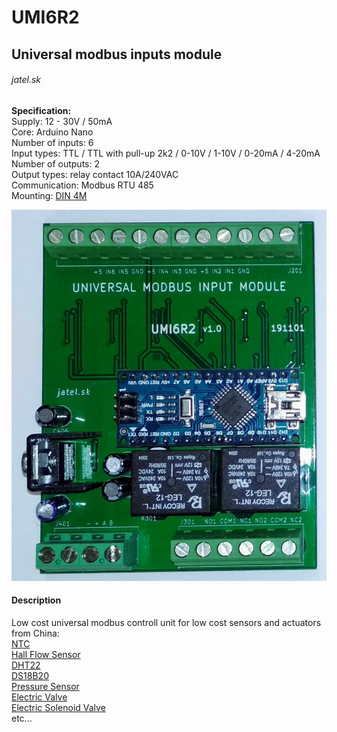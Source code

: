 # UMI6R2
## Universal modbus inputs module
###### jatel.sk
**Specification:**  
Supply: 12 - 30V / 50mA  
Core: Arduino Nano  
Number of inputs: 6  
Input types: TTL / TTL with pull-up 2k2 / 0-10V / 1-10V / 0-20mA / 4-20mA  
Number of outputs: 2  
Output types: relay contact 10A/240VAC  
Communication: Modbus RTU 485  
Mounting: [DIN 4M](https://www.tme.eu/sk/en/details/4mh53_5/din-rail-mounting-enclosures/italtronic/)  

![](images/umi6r2.jpg)  

#### Description
Low cost universal modbus controll unit for low cost sensors and actuators from China:  
[NTC](https://www.aliexpress.com/item/1005001645557005.html?spm=a2g0o.productlist.0.0.187f54f5sMFDxZ&algo_pvid=9de88852-8f4a-408b-ad87-1dfdc50c90a6&algo_expid=9de88852-8f4a-408b-ad87-1dfdc50c90a6-12&btsid=2100bb5116140376819446860eae3f&ws_ab_test=searchweb0_0,searchweb201602_,searchweb201603_)  
 [Hall Flow Sensor](https://www.aliexpress.com/item/1005001652070023.html?spm=a2g0o.productlist.0.0.111d3f4bfW8KI7&algo_pvid=0e9d849e-a274-4857-9695-266535420252&algo_expid=0e9d849e-a274-4857-9695-266535420252-3&btsid=0b0a0ae216140368139255250ee091&ws_ab_test=searchweb0_0,searchweb201602_,searchweb201603_)  
[DHT22](https://www.aliexpress.com/item/32759901711.html?spm=a2g0o.productlist.0.0.7c9b27acyKxgzN&algo_pvid=cdfb1f8e-0449-4fde-b37e-72250bef6eec&algo_expid=cdfb1f8e-0449-4fde-b37e-72250bef6eec-1&btsid=2100bddf16140369182308517e6039&ws_ab_test=searchweb0_0,searchweb201602_,searchweb201603_)  
[DS18B20](https://www.aliexpress.com/item/4000895660165.html?spm=a2g0o.productlist.0.0.6e117a31a0Jav1&algo_pvid=1cb9bcee-23eb-4e23-812d-128fc839b4cb&algo_expid=1cb9bcee-23eb-4e23-812d-128fc839b4cb-4&btsid=2100bb5116140369607362637eb05f&ws_ab_test=searchweb0_0,searchweb201602_,searchweb201603_)  
[Pressure Sensor](https://www.aliexpress.com/item/1447040260.html?spm=a2g0o.productlist.0.0.542b418eIxJRxZ&algo_pvid=66da158e-1870-4b2f-a303-d273c240283c&algo_expid=66da158e-1870-4b2f-a303-d273c240283c-0&btsid=2100bdd516140372507935255e4c69&ws_ab_test=searchweb0_0,searchweb201602_,searchweb201603_)  
[Electric Valve](https://www.aliexpress.com/item/4000279793000.html?spm=a2g0o.productlist.0.0.721212089kHY2M&algo_pvid=9ae05a60-6b6b-4111-a46f-0fc823cf62b9&algo_expid=9ae05a60-6b6b-4111-a46f-0fc823cf62b9-30&btsid=0bb0624316140370036014582e4170&ws_ab_test=searchweb0_0,searchweb201602_,searchweb201603_)  
[Electric Solenoid Valve](https://www.aliexpress.com/item/4000067341651.html?spm=a2g0o.productlist.0.0.721212089kHY2M&algo_pvid=9ae05a60-6b6b-4111-a46f-0fc823cf62b9&algo_expid=9ae05a60-6b6b-4111-a46f-0fc823cf62b9-31&btsid=0bb0624316140370036014582e4170&ws_ab_test=searchweb0_0,searchweb201602_,searchweb201603_)  
etc...